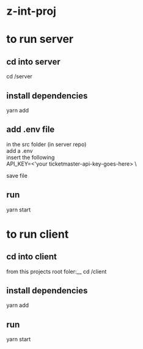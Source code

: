 # z-int-proj

# to run server

## cd into server

cd /server

## install dependencies

yarn add

## add .env file

in the src folder (in server repo)\
add a .env\
insert the following\
API_KEY=<'your ticketmaster-api-key-goes-here>
\

save file

## run

yarn start

# to run client

## cd into client

from this projects root foler:\_\_
cd /client

## install dependencies

yarn add

## run

yarn start
